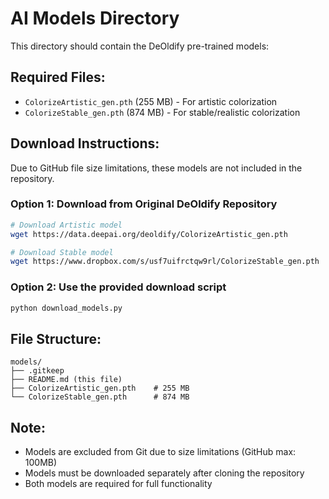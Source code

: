 # AI Models Directory

This directory should contain the DeOldify pre-trained models:

## Required Files:
- `ColorizeArtistic_gen.pth` (255 MB) - For artistic colorization
- `ColorizeStable_gen.pth` (874 MB) - For stable/realistic colorization

## Download Instructions:
Due to GitHub file size limitations, these models are not included in the repository.

### Option 1: Download from Original DeOldify Repository
```bash
# Download Artistic model
wget https://data.deepai.org/deoldify/ColorizeArtistic_gen.pth

# Download Stable model  
wget https://www.dropbox.com/s/usf7uifrctqw9rl/ColorizeStable_gen.pth
```

### Option 2: Use the provided download script
```bash
python download_models.py
```

## File Structure:
```
models/
├── .gitkeep
├── README.md (this file)
├── ColorizeArtistic_gen.pth    # 255 MB
└── ColorizeStable_gen.pth      # 874 MB
```

## Note:
- Models are excluded from Git due to size limitations (GitHub max: 100MB)
- Models must be downloaded separately after cloning the repository
- Both models are required for full functionality
